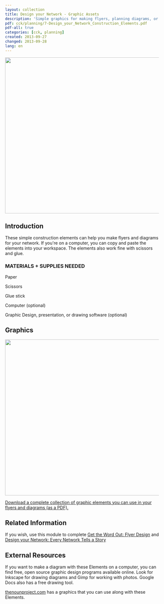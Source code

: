 ```yaml
---
layout: collection
title: Design your Network - Graphic Assets
description: 'Simple graphics for making flyers, planning diagrams, or other materials, using scissors and paper or a computer design program.'
pdf: cck/planning/7-Design_your_Network_Construction_Elements.pdf
pdf-all: true
categories: [cck, planning] 
created: 2013-09-27
changed: 2013-09-28
lang: en
---
```


<p><img src="{{site.baseurl}}/files/cck/construction_elements_intro_0.png" typeof="foaf:Image" width="510" /></p>

<section id="introduction">

<h2>Introduction</h2>
<p>These simple construction elements can help you make flyers and diagrams for your network. If you're on a computer, you can copy and paste the elements into your workspace. The elements also work fine with scissors and glue.</p>

<h3>MATERIALS + SUPPLIES NEEDED</h3>

<p>Paper</p>

<p>Scissors</p>

<p>Glue stick</p>

<p>Computer (optional)</p>

<p>Graphic Design, presentation, or drawing software (optional)</p>
</section>

<section id="buildings">
<h2>Graphics</h2>

<p><img src="{{site.baseurl}}/files/cck/construction_graphics_sample.png" typeof="foaf:Image" width="510" /></p>
</section>

<section id="extras">
<p><a href="{{site.baseurl}}/files/cck/planning/1.2-CCK-Planning-Construction-Elements.pdf">Download a complete collection of graphic elements you can use in your flyers and diagrams (as a PDF).</a></p>
</section>

<section class="related-information" id="related-information">
<h2>Related Information</h2>

<p>If you wish, use this module to complete <a href="{{site.baseurl}}/docs/cck/planning/get-word-out-flyer-design">Get the Word Out: Flyer Design</a> and <a href="{{site.baseurl}}/docs/cck/planning/design-your-network-every-network-tells-story">Design your Network: Every Network Tells a Story</a></p>
</section>

<section class="external-resources" id="external-resources">
<h2>External Resources</h2>

<p>If you want to make a diagram with these Elements on a computer, you can find free, open source graphic design programs available online. Look for Inkscape for drawing diagrams and Gimp for working with photos. Google Docs also has a free drawing tool.</p>

<p><a href="http://thenounproject.com" target="_blank">thenounproject.com</a> has a graphics that you can use along with these Elements.</p>
</section>
 
